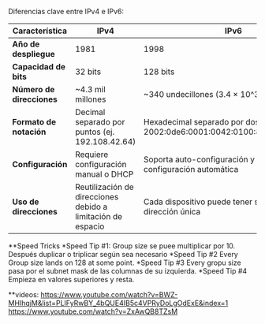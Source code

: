 Diferencias clave entre IPv4 e IPv6:

| Característica     | IPv4                          | IPv6                                        |
|-------------------|-------------------------------|---------------------------------------------|
| **Año de despliegue** | 1981                          | 1998                                        |
| **Capacidad de bits** | 32 bits                        | 128 bits                                    |
| **Número de direcciones** | ~4.3 mil millones                | ~340 undecillones (3.4 × 10^38)             |
| **Formato de notación** | Decimal separado por puntos (ej. 192.108.42.64) | Hexadecimal separado por dos puntos (ej. 2002:0de6:0001:0042:0100:8c2e:0370:7234) |
| **Configuración** | Requiere configuración manual o DHCP | Soporta auto-configuración y más opciones de configuración automática |
| **Uso de direcciones** | Reutilización de direcciones debido a limitación de espacio | Cada dispositivo puede tener su propia dirección única |


**Speed Tricks
	*Speed Tip #1:
		Group size se puee multiplicar por 10. Después duplicar o triplicar según sea necesario
	*Speed Tip #2
		Every Group size lands on 128 at some point.
	*Speed Tip #3
		Every gropu size pasa por el subnet mask de las columnas de su izquierda.
	*Speed Tip #4
		Empieza en valores superiores y resta.
	

**videos:
	https://www.youtube.com/watch?v=BWZ-MHIhqjM&list=PLIFyRwBY_4bQUE4IB5c4VPRyDoLgOdExE&index=1
	https://www.youtube.com/watch?v=ZxAwQB8TZsM
